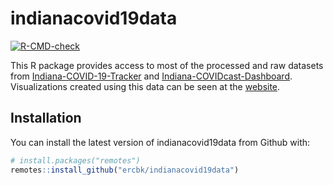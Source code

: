 
<!-- README.md is generated from README.Rmd. Please edit that file -->

# indianacovid19data

<!-- badges: start -->

[![R-CMD-check](https://github.com/ercbk/indianacovid19data/workflows/R-CMD-check/badge.svg)](https://github.com/ercbk/indianacovid19data/actions)
<!-- badges: end -->

This R package provides access to most of the processed and raw datasets
from
[Indiana-COVID-19-Tracker](https://github.com/ercbk/Indiana-COVID-19-Tracker)
and
[Indiana-COVIDcast-Dashboard](https://github.com/ercbk/Indiana-COVIDcast-Dashboard).
Visualizations created using this data can be seen at the
[website](https://ercbk.github.io/Indiana-COVID-19-Website/static.html).

## Installation

You can install the latest version of indianacovid19data from Github
with:

``` r
# install.packages("remotes")
remotes::install_github("ercbk/indianacovid19data")
```
